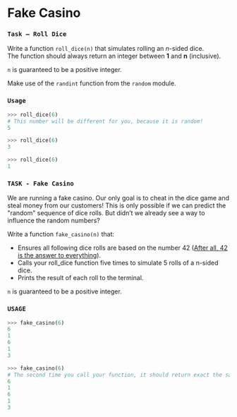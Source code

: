 # Fake Casino

### `Task – Roll Dice`
Write a function `roll_dice(n)` that simulates rolling an *n*-sided dice.  
The function should always return an integer between **1** and **n** (inclusive).

`n` is guaranteed to be a positive integer.

Make use of the `randint` function from the `random` module.

### `Usage`

```python
>>> roll_dice(6)
# This number will be different for you, because it is random!
5 

>>> roll_dice(6)
3

>>> roll_dice(6)
1
```

### `TASK - Fake Casino`
We are running a fake casino. Our only goal is to cheat in the dice game and steal money from our customers!
This is only possible if we can predict the "random" sequence of dice rolls. But didn’t we already see a way to influence the random numbers?

Write a function `fake_casino(n)` that:
- Ensures all following dice rolls are based on the number 42 ([After all, 42 is the answer to everything](https://en.wikipedia.org/wiki/42_(number)#The_Hitchhiker's_Guide_to_the_Galaxy)).
- Calls your roll_dice function five times to simulate 5 rolls of a n-sided dice.
- Prints the result of each roll to the terminal.

`n` is guaranteed to be a positive integer.

### `USAGE`

```python
>>> fake_casino(6)
6
1
6
1
3

>>> fake_casino(6)
# The second time you call your function, it should return exact the same numbers!
6
1
6
1
3
```



